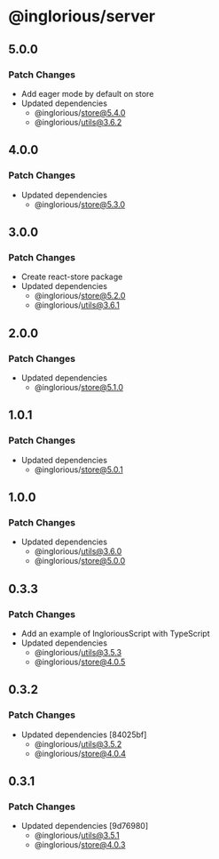 # @inglorious/server

## 5.0.0

### Patch Changes

- Add eager mode by default on store
- Updated dependencies
  - @inglorious/store@5.4.0
  - @inglorious/utils@3.6.2

## 4.0.0

### Patch Changes

- Updated dependencies
  - @inglorious/store@5.3.0

## 3.0.0

### Patch Changes

- Create react-store package
- Updated dependencies
  - @inglorious/store@5.2.0
  - @inglorious/utils@3.6.1

## 2.0.0

### Patch Changes

- Updated dependencies
  - @inglorious/store@5.1.0

## 1.0.1

### Patch Changes

- Updated dependencies
  - @inglorious/store@5.0.1

## 1.0.0

### Patch Changes

- Updated dependencies
  - @inglorious/utils@3.6.0
  - @inglorious/store@5.0.0

## 0.3.3

### Patch Changes

- Add an example of IngloriousScript with TypeScript
- Updated dependencies
  - @inglorious/utils@3.5.3
  - @inglorious/store@4.0.5

## 0.3.2

### Patch Changes

- Updated dependencies [84025bf]
  - @inglorious/utils@3.5.2
  - @inglorious/store@4.0.4

## 0.3.1

### Patch Changes

- Updated dependencies [9d76980]
  - @inglorious/utils@3.5.1
  - @inglorious/store@4.0.3
